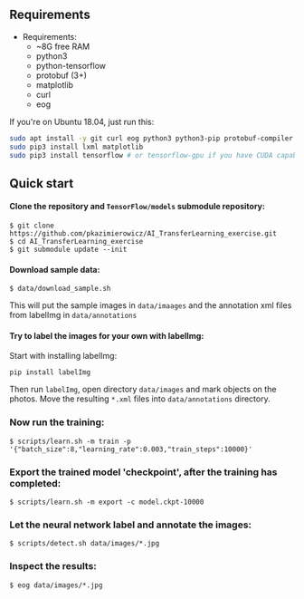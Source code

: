 ## Requirements
* Requirements:
    * ~8G free RAM
    * python3
    * python-tensorflow
    * protobuf (3+)
    * matplotlib
    * curl
    * eog

If you're on Ubuntu 18.04, just run this:

```bash
sudo apt install -y git curl eog python3 python3-pip protobuf-compiler
sudo pip3 install lxml matplotlib
sudo pip3 install tensorflow # or tensorflow-gpu if you have CUDA capable GPU and drivers
```

## Quick start

#### Clone the repository and `TensorFlow/models` submodule repository:
```
$ git clone https://github.com/pkazimierowicz/AI_TransferLearning_exercise.git
$ cd AI_TransferLearning_exercise
$ git submodule update --init
```

#### Download sample data:
```
$ data/download_sample.sh
```

This will put the sample images in `data/imaages` and the annotation xml files from labelImg in `data/annotations`


#### Try to label the images for your own with labelImg:
Start with installing labelImg:
```
pip install labelImg
```
Then run `labelImg`, open directory `data/images` and mark objects on the photos.
Move the resulting `*.xml` files into `data/annotations` directory.


### Now run the training:
```
$ scripts/learn.sh -m train -p '{"batch_size":8,"learning_rate":0.003,"train_steps":10000}'
```

### Export the trained model 'checkpoint', after the training has completed:
```
$ scripts/learn.sh -m export -c model.ckpt-10000
```

### Let the neural network label and annotate the images:
```
$ scripts/detect.sh data/images/*.jpg
```

### Inspect the results:
```
$ eog data/images/*.jpg
```
